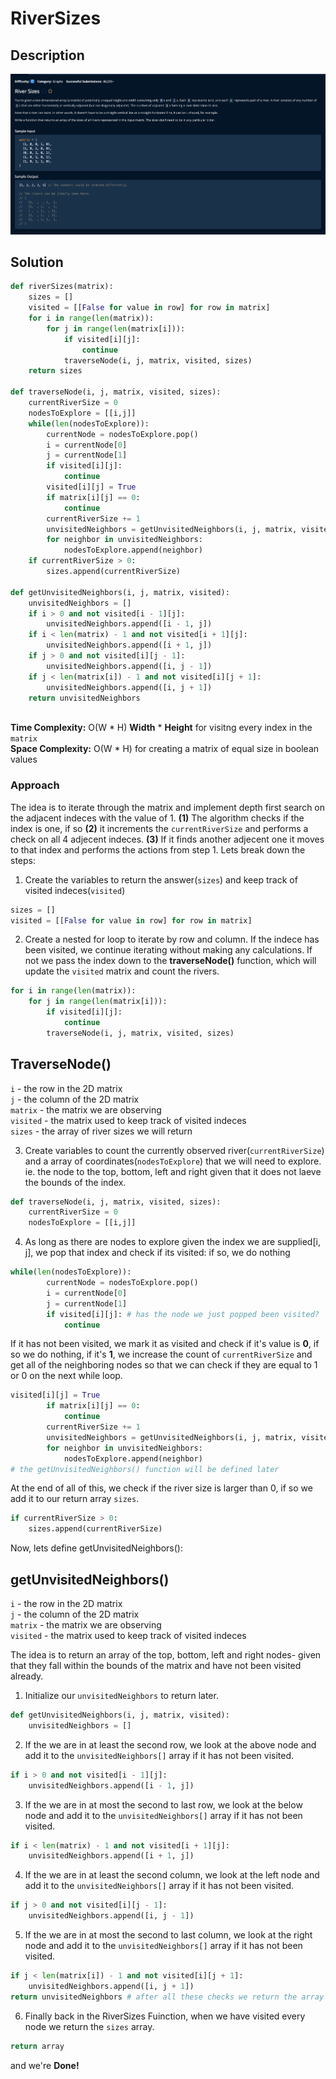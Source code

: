 # RiverSizes

## Description

![description](./desc.png)

## Solution
```py
def riverSizes(matrix):
    sizes = []
    visited = [[False for value in row] for row in matrix]
    for i in range(len(matrix)):
        for j in range(len(matrix[i])):
            if visited[i][j]:
                continue
            traverseNode(i, j, matrix, visited, sizes)
    return sizes

def traverseNode(i, j, matrix, visited, sizes):
    currentRiverSize = 0
    nodesToExplore = [[i,j]]
    while(len(nodesToExplore)):
        currentNode = nodesToExplore.pop()
        i = currentNode[0]
        j = currentNode[1]
        if visited[i][j]:
            continue
        visited[i][j] = True
        if matrix[i][j] == 0:
            continue
        currentRiverSize += 1
        unvisitedNeighbors = getUnvisitedNeighbors(i, j, matrix, visited)
        for neighbor in unvisitedNeighbors:
            nodesToExplore.append(neighbor)
    if currentRiverSize > 0:
        sizes.append(currentRiverSize)
        
def getUnvisitedNeighbors(i, j, matrix, visited):
    unvisitedNeighbors = []
    if i > 0 and not visited[i - 1][j]:
        unvisitedNeighbors.append([i - 1, j])
    if i < len(matrix) - 1 and not visited[i + 1][j]:
        unvisitedNeighbors.append([i + 1, j])
    if j > 0 and not visited[i][j - 1]:
        unvisitedNeighbors.append([i, j - 1])
    if j < len(matrix[i]) - 1 and not visited[i][j + 1]:
        unvisitedNeighbors.append([i, j + 1])
    return unvisitedNeighbors
    
```

**Time Complexity:** O(W * H) **Width** * **Height** for visitng every index in the `matrix`<br/>
**Space Complexity:** O(W * H) for creating a matrix of equal size in boolean values<br/>

### Approach

The idea is to iterate through the matrix and implement depth first search on the adjacent indeces with the value of 1. **(1)** The algorithm checks if the index is one, if so **(2)** it increments the `currentRiverSize` and performs a check on all 4 adjecent indeces. **(3)** If it finds another adjecent one it moves to that index and performs the actions from step 1. Lets break down the steps:

1. Create the variables to return the answer(`sizes`) and keep track of visited indeces(`visited`)

```py
sizes = []
visited = [[False for value in row] for row in matrix]
```

2. Create a nested for loop to iterate by row and column. If the indece has been visited, we continue iterating without making any calculations. If not we pass the index down to the **traverseNode()** function, which will update the `visited` matrix and count the rivers.

```py
for i in range(len(matrix)):
    for j in range(len(matrix[i])):
        if visited[i][j]:
            continue
        traverseNode(i, j, matrix, visited, sizes)
```

## TraverseNode()
`i` - the row in the 2D matrix <br>
`j` - the column of the 2D matrix<br>
`matrix` - the matrix we are observing<br>
`visited` - the matrix used to keep track of visited indeces<br>
`sizes` -  the array of river sizes we will return<br>

3. Create variables to count the currently observed river(`currentRiverSize`) and a array of coordinates(`nodesToExplore`) that we will need to explore. ie. the node to the top, bottom, left and right given that it does not laeve the bounds of the index.

```py
def traverseNode(i, j, matrix, visited, sizes):
    currentRiverSize = 0
    nodesToExplore = [[i,j]]
```

4. As long as there are nodes to explore given the index we are supplied[i, j], we pop that index and check if its visited: if so, we do nothing

```py
while(len(nodesToExplore)):
        currentNode = nodesToExplore.pop()
        i = currentNode[0]
        j = currentNode[1]
        if visited[i][j]: # has the node we just popped been visited?
            continue
```

If it has not been visited, we mark it as visited and check if it's value is **0**, if so we do nothing, if it's **1**, we increase the count of `currentRiverSize` and get all of the neighboring nodes so that we can check if they are equal to 1 or 0 on the next while loop.
```py
visited[i][j] = True
        if matrix[i][j] == 0:
            continue
        currentRiverSize += 1
        unvisitedNeighbors = getUnvisitedNeighbors(i, j, matrix, visited)
        for neighbor in unvisitedNeighbors:
            nodesToExplore.append(neighbor)
# the getUnvisitedNeighbors() function will be defined later
```

At the end of all of this, we check if the river size is larger than 0, if so we add it to our return array `sizes`.

```py
if currentRiverSize > 0:
    sizes.append(currentRiverSize)
```
Now, lets define getUnvisitedNeighbors(): <br>

## getUnvisitedNeighbors()

`i` - the row in the 2D matrix <br>
`j` - the column of the 2D matrix<br>
`matrix` - the matrix we are observing<br>
`visited` - the matrix used to keep track of visited indeces<br>

The idea is to return an array of the top, bottom, left and right nodes- given that they fall within the bounds of the matrix and have not been visited already.

1. Initialize our `unvisitedNeighbors` to return later. 
```py
def getUnvisitedNeighbors(i, j, matrix, visited):
    unvisitedNeighbors = []
```

2. If the we are in at least the second row, we look at the above node and add it to the `unvisitedNeighbors[]` array if it has not been visited.
```py
if i > 0 and not visited[i - 1][j]:
    unvisitedNeighbors.append([i - 1, j])
```

3. If the we are in at most the second to last row, we look at the below node and add it to the `unvisitedNeighbors[]` array if it has not been visited.
```py
if i < len(matrix) - 1 and not visited[i + 1][j]:
    unvisitedNeighbors.append([i + 1, j])
```

4. If the we are in at least the second column, we look at the left node and add it to the `unvisitedNeighbors[]` array if it has not been visited.
```py
if j > 0 and not visited[i][j - 1]:
    unvisitedNeighbors.append([i, j - 1])
```

5. If the we are in at most the second to last column, we look at the right node and add it to the `unvisitedNeighbors[]` array if it has not been visited.
```py
if j < len(matrix[i]) - 1 and not visited[i][j + 1]:
    unvisitedNeighbors.append([i, j + 1])
return unvisitedNeighbors # after all these checks we return the array
```

6. Finally back in the RiverSizes Fuinction, when we have visited every node we return the `sizes` array. 
```py
return array
```
and we're **Done!**